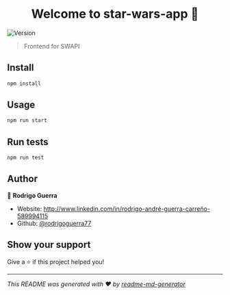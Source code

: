<h1 align="center">Welcome to star-wars-app 👋</h1>
<p>
  <img alt="Version" src="https://img.shields.io/badge/version-0.1.0-blue.svg?cacheSeconds=2592000" />
</p>

> Frontend for SWAPI

## Install

```sh
npm install
```

## Usage

```sh
npm run start
```

## Run tests

```sh
npm run test
```

## Author

👤 **Rodrigo Guerra**

* Website: http://www.linkedin.com/in/rodrigo-andré-guerra-carreño-589994115
* Github: [@rodrigoguerra77](https://github.com/rodrigoguerra77)

## Show your support

Give a ⭐️ if this project helped you!

***
_This README was generated with ❤️ by [readme-md-generator](https://github.com/kefranabg/readme-md-generator)_
